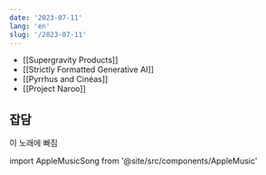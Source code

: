 ```yaml
---
date: '2023-07-11'
lang: 'en'
slug: '/2023-07-11'
---
```


- [[Supergravity Products]]
- [[Strictly Formatted Generative AI]]
- [[Pyrrhus and Cinéas]]
- [[Project Naroo]]

## 잡담

이 노래에 빠짐

import AppleMusicSong from '@site/src/components/AppleMusic'

<AppleMusicSong url="https://embed.music.apple.com/us/album/eva-02/1500836561?i=1500836575&amp;app=music&amp;itsct=music_box_player&amp;itscg=30200&amp;ls=1&amp;theme=auto"/>
